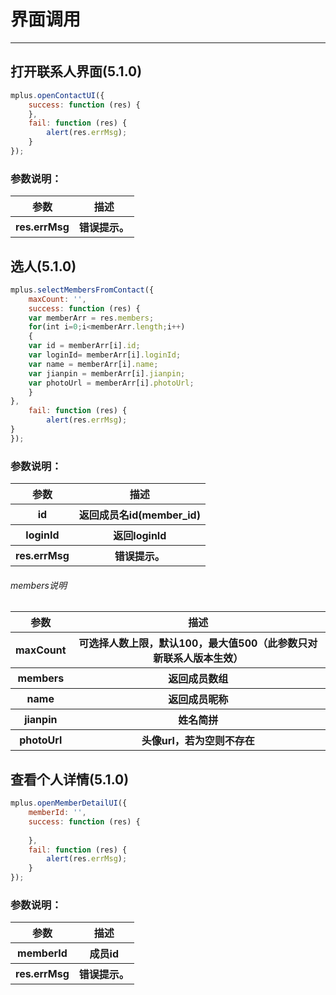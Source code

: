 # 界面调用

---

<h2 id="cid_0">打开联系人界面(5.1.0)</h2>

```JavaScript
mplus.openContactUI({
    success: function (res) {
    },
    fail: function (res) {
        alert(res.errMsg);
    }
});

```
### 参数说明：

<table>
  <tr>
    <th>参数</th>
    <th>描述</th>
  </tr>
  <tr>
    <th>res.errMsg</th>
    <th>错误提示。</th>
  </tr>
</table>

<h2 id="cid_0">选人(5.1.0)</h2>


```JavaScript
mplus.selectMembersFromContact({
    maxCount: '', 
    success: function (res) {
    var memberArr = res.members;
	for(int i=0;i<memberArr.length;i++)
	{
	var id = memberArr[i].id; 
	var loginId= memberArr[i].loginId;
	var name = memberArr[i].name; 
	var jianpin = memberArr[i].jianpin; 
	var photoUrl = memberArr[i].photoUrl;
	}
},
	fail: function (res) {
        alert(res.errMsg);
}
});

```
### 参数说明：

<table>
  <tr>
    <th>参数</th>
    <th>描述</th>
  </tr>
  <tr>
    <th>id</th>
    <th>返回成员名id(member_id)</th>
  </tr>
  <tr>
    <th>loginId</th>
    <th>返回loginId</th>
  </tr>
  <tr>
    <th>res.errMsg</th>
    <th>错误提示。</th>
  </tr>
</table>

###### members说明

<table>
  <tr>
    <th>参数</th>
    <th>描述</th>
  </tr>
  <tr>
    <th>maxCount</th>
    <th>可选择人数上限，默认100，最大值500（此参数只对新联系人版本生效）</th>
  </tr>
  <tr>
    <th>members</th>
    <th>返回成员数组</th>
  </tr>
  <tr>
    <th>name</th>
    <th>返回成员昵称</th>
  </tr>
  <tr>
    <th>jianpin</th>
    <th>姓名简拼</th>
  </tr>
  <tr>
    <th>photoUrl</th>
    <th>头像url，若为空则不存在</th>
  </tr>
</table>

<h2 id="cid_0">查看个人详情(5.1.0)</h2>

```JavaScript
mplus.openMemberDetailUI({
    memberId: '', 
    success: function (res) {
       
    },
	fail: function (res) {
        alert(res.errMsg);
    }
});

```
### 参数说明：

<table>
  <tr>
    <th>参数</th>
    <th>描述</th>
  </tr>
  <tr>
    <th>memberId</th>
    <th>成员id</th>
  </tr>
  <tr>
    <th>res.errMsg</th>
    <th>错误提示。</th>
  </tr>
</table>